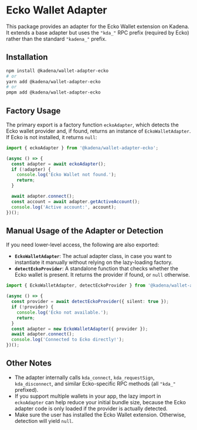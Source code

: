 # Ecko Wallet Adapter

This package provides an adapter for the Ecko Wallet extension on Kadena. It extends a base adapter but uses the `"kda_"` RPC prefix (required by Ecko) rather than the standard `"kadena_"` prefix.

## Installation

```bash
npm install @kadena/wallet-adapter-ecko
# or
yarn add @kadena/wallet-adapter-ecko
# or
pmpm add @kadena/wallet-adapter-ecko
```

## Factory Usage

The primary export is a factory function `eckoAdapter`, which detects the Ecko wallet provider and, if found, returns an instance of `EckoWalletAdapter`. If Ecko is not installed, it returns `null`:

```ts
import { eckoAdapter } from '@kadena/wallet-adapter-ecko';

(async () => {
  const adapter = await eckoAdapter();
  if (!adapter) {
    console.log('Ecko Wallet not found.');
    return;
  }

  await adapter.connect();
  const account = await adapter.getActiveAccount();
  console.log('Active account:', account);
})();
```

## Manual Usage of the Adapter or Detection

If you need lower-level access, the following are also exported:

- **`EckoWalletAdapter`**: The actual adapter class, in case you want to instantiate it manually without relying on the lazy-loading factory.
- **`detectEckoProvider`**: A standalone function that checks whether the Ecko wallet is present. It returns the provider if found, or `null` otherwise.

```ts
import { EckoWalletAdapter, detectEckoProvider } from '@kadena/wallet-adapter-ecko';

(async () => {
  const provider = await detectEckoProvider({ silent: true });
  if (!provider) {
    console.log('Ecko not available.');
    return;
  }
  const adapter = new EckoWalletAdapter({ provider });
  await adapter.connect();
  console.log('Connected to Ecko directly!');
})();
```

## Other Notes

- The adapter internally calls `kda_connect`, `kda_requestSign`, `kda_disconnect`, and similar Ecko-specific RPC methods (all `"kda_"` prefixed).
- If you support multiple wallets in your app, the lazy import in `eckoAdapter` can help reduce your initial bundle size, because the Ecko adapter code is only loaded if the provider is actually detected.
- Make sure the user has installed the Ecko Wallet extension. Otherwise, detection will yield `null`.

